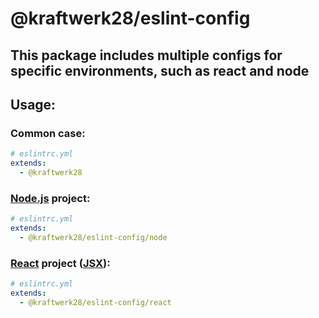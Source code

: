 # @kraftwerk28/eslint-config

## This package includes multiple configs for specific environments, such as **react** and **node**

## Usage:

### Common case:
```yaml
# eslintrc.yml
extends:
  - @kraftwerk28
```

### [Node.js](https://nodejs.org/) project:
```yaml
# eslintrc.yml
extends:
  - @kraftwerk28/eslint-config/node
```

### [React](https://reactjs.org/) project ([JSX](https://en.wikipedia.org/wiki/React_(JavaScript_library)#JSX)):
```yaml
# eslintrc.yml
extends:
  - @kraftwerk28/eslint-config/react
```

